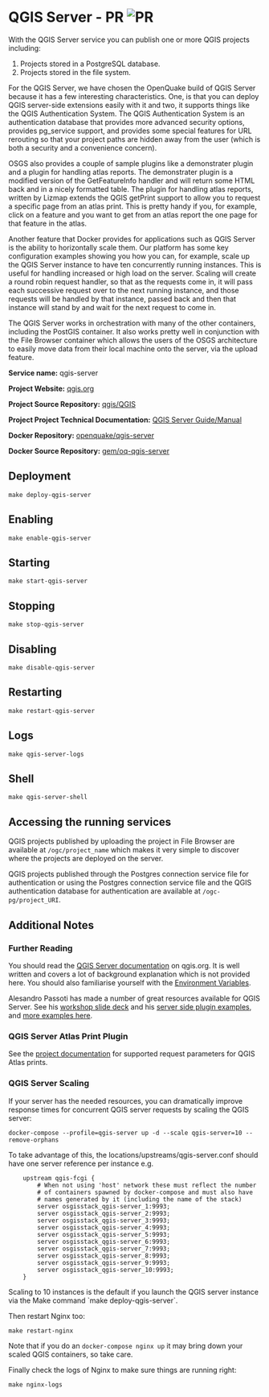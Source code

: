 # QGIS Server - PR ![PR](https://img.shields.io/badge/pr-green?style=for-the-badge)

With the QGIS Server service you can publish one or more QGIS projects including: 

1. Projects stored in a PostgreSQL database.
2. Projects stored in the file system.

For the QGIS Server, we have chosen the OpenQuake build of QGIS Server because it has a few interesting characteristics. One, is that you can deploy QGIS server-side extensions easily with it and two, it supports things like the QGIS Authentication System. The QGIS Authentication System is an authentication database that provides more advanced security options, provides pg_service support, and provides some special features for URL rerouting so that your project paths are hidden away from the user (which is both a security and a convenience concern).

OSGS also provides a couple of sample plugins like a demonstrater plugin and a plugin for handling atlas reports. The demonstrater plugin is a modified version of the GetFeatureInfo handler and will return some HTML back and in a nicely formatted table. The plugin for handling atlas reports, written by Lizmap extends the QGIS getPrint support to allow you to request a specific page from an atlas print. This is pretty handy if you, for example, click on a feature and you want to get from an atlas report the one page for that feature in the atlas.

Another feature that Docker provides for applications such as QGIS Server is the ability to horizontally scale them. Our platform has some key configuration examples showing you how you can, for example, scale up the QGIS Server instance to have ten concurrently running instances. This is useful for handling increased or high load on the server. Scaling will create a round robin request handler, so that as the requests come in, it will pass each successive request over to the next running instance, and those requests will be handled by that instance, passed back and then that instance will stand by and wait for the next request to come in.

The QGIS Server works in orchestration with many of the other containers, including the PostGIS container. It also works pretty well in conjunction with the File Browser container which allows the users of the OSGS architecture to easily move data from their local machine onto the server, via the upload feature.

**Service name:** qgis-server

**Project Website:** [qgis.org](https://qgis.org/)

**Project Source Repository:** [qgis/QGIS](hhttps://github.com/qgis/QGIS)

**Project Project Technical Documentation:** [QGIS Server Guide/Manual](https://docs.qgis.org/3.16/en/docs/server_manual/index.html#)

**Docker Repository:** [openquake/qgis-server](https://hub.docker.com/r/openquake/qgis-server)

**Docker Source Repository:** [gem/oq-qgis-server](https://github.com/gem/oq-qgis-server/)

## Deployment

```
make deploy-qgis-server
```

## Enabling

```
make enable-qgis-server
```

## Starting

```
make start-qgis-server
```

## Stopping

```
make stop-qgis-server
```

## Disabling

```
make disable-qgis-server
```

## Restarting

```
make restart-qgis-server
```

## Logs

```
make qgis-server-logs
```

## Shell

```
make qgis-server-shell
```

## Accessing the running services

QGIS projects published by uploading the project in File Browser are available at `/ogc/project_name` which makes it very simple to discover where the projects are deployed on the server.

QGIS projects published through the Postgres connection service file for authentication or using the Postgres connection service file and the QGIS authentication database for authentication  are available at `/ogc-pg/project_URI`.

## Additional Notes

### Further Reading

You should read the [QGIS Server documentation](https://docs.qgis.org/3.16/en/docs/server_manual/getting_started.html#) on qgis.org. It is well written and covers a lot of background explanation which is not provided here. You should also familiarise yourself with the [Environment Variables](https://docs.qgis.org/3.16/en/docs/server_manual/config.html#environment-variables).

Alesandro Passoti has made a number of great resources available for QGIS Server. See his [workshop slide deck](http://www.itopen.it/bulk/FOSS4G-IT-2020/#/presentation-title) and his [server side plugin examples](https://github.com/elpaso/qgis3-server-vagrant/tree/master/resources/web/plugins), and [more examples here](https://github.com/elpaso/qgis-helloserver).

### QGIS Server Atlas Print Plugin

See the [project documentation](https://github.com/3liz/qgis-atlasprint/blob/master/atlasprint/README.md#api) for supported request parameters for QGIS Atlas prints.

### QGIS Server Scaling

If your server has the needed resources, you can dramatically improve response times for concurrent
QGIS server requests by scaling the QGIS server:

```
docker-compose --profile=qgis-server up -d --scale qgis-server=10 --remove-orphans

```

To take advantage of this, the locations/upstreams/qgis-server.conf should have one
server reference per instance e.g.

```
    upstream qgis-fcgi {
        # When not using 'host' network these must reflect the number
        # of containers spawned by docker-compose and must also have
        # names generated by it (including the name of the stack)
        server osgisstack_qgis-server_1:9993;
        server osgisstack_qgis-server_2:9993;
        server osgisstack_qgis-server_3:9993;
        server osgisstack_qgis-server_4:9993;
        server osgisstack_qgis-server_5:9993;
        server osgisstack_qgis-server_6:9993;
        server osgisstack_qgis-server_7:9993;
        server osgisstack_qgis-server_8:9993;
        server osgisstack_qgis-server_9:9993;
        server osgisstack_qgis-server_10:9993;
    }
```

<div class="admonition note">
Scaling to 10 instances is the default if you launch the QGIS server instance via the Make command `make deploy-qgis-server`.
</div>

Then restart Nginx too:

```
make restart-nginx
```

Note that if you do an `docker-compose nginx up` it may bring down your scaled QGIS containers, so take care.

Finally check the logs of Nginx to make sure things are running right:

```
make nginx-logs
```
